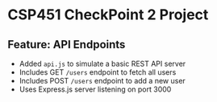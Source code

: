 # CSP451 CheckPoint 2 Project
## Feature: API Endpoints
- Added `api.js` to simulate a basic REST API server
- Includes GET `/users` endpoint to fetch all users
- Includes POST `/users` endpoint to add a new user
- Uses Express.js server listening on port 3000
